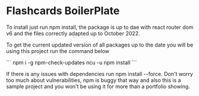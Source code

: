 # Flashcards BoilerPlate

To install just run npm install, the package is up to dae with react router dom v6 and the files correctly adapted up to October 2022.

To get the current updated version of all packages up to the date you will be using this project run the command below

´´´
npm i -g npm-check-updates
ncu -u
npm install
´´´

If there is any issues with dependencies run npm install --force. Don't worry too much about vulnerabilities, npm is buggy that way and also this is a sample project and you won't be using it for more than a portfolio showing.

